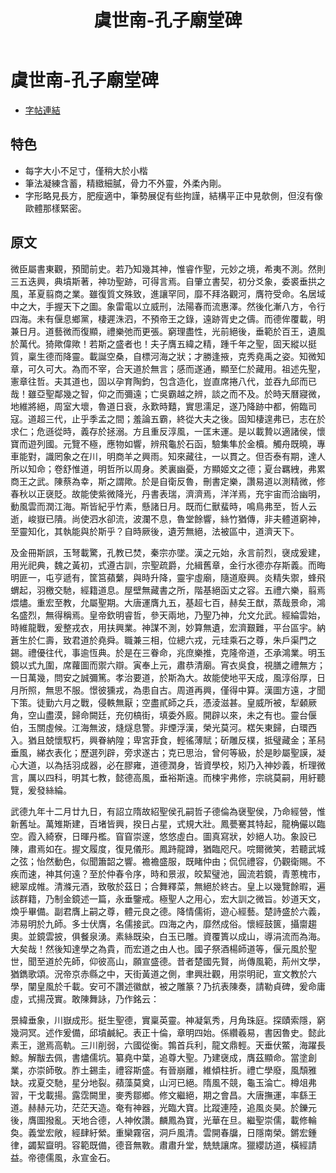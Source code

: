 ﻿---
title: '虞世南-孔子廟堂碑'
tags: ['虞世南', '碑刻', '楷書']
order: 8
---
# 虞世南-孔子廟堂碑
* [字帖連結](https://openmuseum.tw/muse/digi_object/6150567c018b1e7228041927faf9baa6)

## 特色
* 每字大小不足寸，僅稍大於小楷
* 筆法凝練含蓄，精緻細膩，骨力不外靈，外柔內剛。
* 字形略見長方，肥瘦適中，筆勢展促有些拘謹，結構平正中見欹側，但沒有像歐體那樣緊密。

## 原文
微臣屬書東觀，預聞前史。若乃知幾其神，惟睿作聖，元妙之境，希夷不測。然則三五迭興，典墳斯著，神功聖跡，可得言焉。自肇立書契，初分爻象，委裘垂拱之風，革夏翦商之業。雖復質文殊致，進讓罕同，靡不拜洛觀河，膺符受命。名居域中之大，手握天下之圖。象雷電以立威刑，法陽春而流惠澤。然後化漸八方，令行四海。未有偃息鄉黨，棲遲洙泗，不預帝王之錄，遠跡胥史之儔。而德侔覆載，明兼日月。道藝微而復顯，禮樂弛而更張。窮理盡性，光前絕後，垂範於百王，遺風於萬代。猗歟偉歟！若斯之盛者也！夫子膺五緯之精，踵千年之聖，固天縱以挺質，稟生德而降靈。載誕空桑，自標河海之狀；才勝逢掖，克秀堯禹之姿。知微知章，可久可大。為而不宰，合天道於無言；感而遂通，顯至仁於藏用。祖述先聖，憲章往哲。夫其道也，固以孕育陶鈞，包含造化，豈直席捲八代，並吞九邱而已哉！雖亞聖鄰幾之智，仰之而彌遠；亡吳霸越之辨，談之而不及。於時天曆寢微，地維將絕，周室大壞，魯道日衰，永歎時囏，實思濡足，遂乃降跡中都，俯臨司寇。道超三代，止乎季孟之間；羞論五霸，終從大夫之後。固知棲遑弗已，志在於求仁；危遜從時，義存於拯溺。方且重反淳風，一匡末運。是以載贄以適諸侯，懷寶而遊列國。元覽不極，應物如響，辨飛龜於石函，驗集隼於金櫝。觸舟既曉，專車能對，識罔象之在川，明商羊之興雨。知來藏往，一以貫之。但否泰有期，達人所以知命；卷舒惟道，明哲所以周身。羑裏幽憂，方顯姬文之德；夏台羈絏，弗累商王之武。陳蔡為幸，斯之謂歟。於是自衛反魯，刪書定樂，讚易道以測精微，修春秋以正襃貶。故能使紫微降光，丹書表瑞，濟濟焉，洋洋焉，充宇宙而洽幽明，動風雲而潤江海。斯皆紀乎竹素，懸諸日月。既而仁獸蜚時，鳴鳥弗至，哲人云逝，峻嶽已隤。尚使泗水卻流，波瀾不息，魯堂餘響，絲竹猶傳，非夫體道窮神，至靈知化，其執能與於斯乎？自時厥後，遺芳無絕，法被區中，道濟天下。

及金冊斯誤，玉弩載驚，孔教已焚，秦宗亦墜。漢之元始，永言前烈，襃成爰建，用光祀典，魏之黃初，式遵古訓，宗聖疏爵，允緝舊章，金行水德亦存斯義。而晦明匪一，屯亨遞有，筐筥蘋蘩，與時升降，靈宇虛廟，隨道廢興。炎精失禦，蜂飛蝟起，羽檄交馳，經籍道息。屋壁無藏書之所，階基絕函丈之容。五禮六樂，翦焉煨燼。重宏至教，允屬聖期。大唐運膺九五，基超七百，赫矣王猷，蒸哉景命，鴻名盛烈，無得稱焉。皇帝欽明睿哲，參天兩地，乃聖乃神，允文允武。經綸雲始，時維龍戰，爰整戎衣，用扶興業。神謀不測，妙算無遺，宏濟艱難，平台區宇。納蒼生於仁壽，致君道於堯舜。職兼三相，位總六戎，元珪乘石之尊，朱戶渠門之錫。禮優往代，事逾恆典。於是在三眷命，兆庶樂推，克隆帝道，丕承鴻業。明玉鏡以式九圍，席蘿圖而禦六辯。寅奉上元，肅恭清廟。宵衣吳食，視膳之禮無方；一日萬幾，問安之誠彌篤。孝治要道，於斯為大。故能使地平天成，風淳俗厚，日月所照，無思不服。憬彼獯戎，為患自古。周道再興，僅得中算。漢圖方遠，才聞下策。徒勤六月之戰，侵軼無厭；空盡貳師之兵，憑淩滋甚。皇威所被，犁顙厥角，空山盡漠，歸命闕廷，充仞槁街，填委外廄。開辟以來，未之有也。靈台偃伯，玉關虛候。江海無波，熢燧息警。非煙浮漢，榮光莫河。楛矢東歸，白環西入。猶且兢懷馭朽，興眷納隍；卑宮菲食，輕徭薄賦；斫雕反樸，抵璧藏金；革舄垂風，綈衣表化；歷選列辟，旁求遂古；克已思治，曾何等級，於是眇屬聖謨，凝心大道，以為括羽成器，必在膠雍，道德潤身，皆資學校，矧乃入神妙義，析理微言，厲以四科，明其七教，懿德高風，垂裕斯遠。而楝宇弗修，宗祧莫嗣，用紆聽覽，爰發絲綸。

武德九年十二月廿九日，有詔立隋故紹聖侯孔嗣哲子德倫為襃聖侯，乃命經營，惟新舊址。萬雉斯建，百堵皆興，揆日占星，式規大壯。鳳甍騫其特起，龍桷儼以臨空。霞入綺寮，日暉丹檻。窅窅崇邃，悠悠虛白。圖真寫狀，妙絕人功。象設已陳，肅焉如在。握文履度，復見儀形。鳳跱龍蹲，猶臨咫尺。唍爾微笑，若聽武城之弦；怡然動色，似聞簫韶之響。襜襜盛服，既睹仲由；侃侃禮容，仍觀衛賜。不疾而速，神其何遠？至於仲春令序，時和景淑，皎絜璧池，圓流若鏡，青蔥槐市，總翠成帷。清滌元酒，致敬於茲日；合舞釋菜，無絕於終古。皇上以幾覽餘暇，遍該群籍，乃制金鏡述一篇，永垂鑒戒。極聖人之用心，宏大訓之微旨。妙道天文，煥乎畢備。副君膺上嗣之尊，體元良之德。降情儒術，遊心經藝。楚詩盛於六義，沛易明於九師。多士伏膺，名儒接武。四海之內，靡然成俗。懷經鼓篋，攝𪗋趨奧。並鏡雲披，俱餐泉湧。素絲既染，白玉已雕。資覆簣以成山，導涓流而為海。大矣哉！然後知達學之為貴，而宏道之由人也。國子祭酒楊師道等，偃元風於聖世，聞至道於先師，仰彼高山，願宣盛德。昔者楚國先賢，尚傳風範，荊州文學，猶鐫歌頌。況帝京赤縣之中，天街黃道之側，聿興壯觀，用崇明祀，宣文教於六學，闡皇風於千載。安可不讚述徽猷，被之雕篆？乃抗表陳奏，請勒貞碑，爰命庸虛，式揚茂實。敢陳舞詠，乃作銘云：

景緯垂象，川嶽成形。挺生聖德，實稟英靈。神凝氣秀，月角珠庭。探賾索隱，窮幾洞冥。述作爰備，邱墳鹹紀。表正十倫，章明四始。係纘羲易，書因魯史。懿此素王，邈焉高軌。三川削弱，六國從衡。鶉首兵利，龍文鼎輕。天垂伏鱉，海躍長鯨。解黻去佩，書燼儒坑。纂堯中葉，追尊大聖。乃建襃成，膺茲顯命。當塗創業，亦崇師敬。胙土錫圭，禮容斯盛。有晉崩離，維傾柱折。禮亡學廢，風頹雅缺。戎夏交馳，星分地裂。蘋藻莫奠，山河已絕。隋風不競，龜玉淪亡。樽俎弗習，干戈載揚。露霑闕里，麥秀鄒鄉。修文繼絕，期之會昌。大唐撫運，率繇王道。赫赫元功，茫茫天造。奄有神器，光臨大寶。比蹤連陸，追風炎昊。於鑠元後，膺圖撥亂。天地合德，人神攸讚。麟鳳為寶，光華在旦。繼聖崇儒，載修輪奐。義堂宏敞，經肆紆縈。重欒霧宿，洞戶風清。雲開春牖，日隱南榮。鏘宏鍾律，蠲絜齍明。容範既備，德音無斁。肅肅升堂，兟兟讓席。獵纓訪道，橫經請益。帝德儒風，永宣金石。